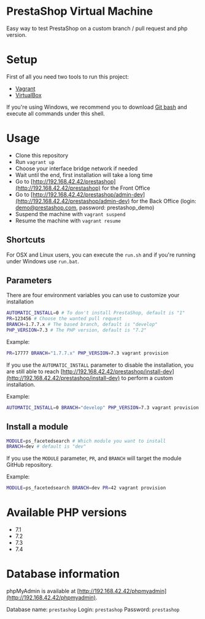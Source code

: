# PrestaShop Virtual Machine

Easy way to test PrestaShop on a custom branch / pull request and php version.

# Setup

First of all you need two tools to run this project:

- [Vagrant](https://www.vagrantup.com/downloads.html)
- [VirtualBox](https://www.virtualbox.org/wiki/Downloads)

If you're using Windows, we recommend you to download [Git bash](https://git-scm.com/downloads) and execute all commands under this shell.


# Usage

- Clone this repository
- Run `vagrant up`
- Choose your interface bridge network if needed
- Wait until the end, first installation will take a long time
- Go to [http://192.168.42.42/prestashop](http://192.168.42.42/prestashop) for the Front Office
- Go to [http://192.168.42.42/prestashop/admin-dev](http://192.168.42.42/prestashop/admin-dev) for the Back Office (login: demo@prestashop.com, password: prestashop_demo)
- Suspend the machine with `vagrant suspend`
- Resume the machine with `vagrant resume`

## Shortcuts

For OSX and Linux users, you can execute the `run.sh` and if you're running under Windows use `run.bat`.

## Parameters

There are four environment variables you can use to customize your installation

```bash
AUTOMATIC_INSTALL=0 # To don't install PrestaShop, default is "1"
PR=123456 # Choose the wanted pull request
BRANCH=1.7.7.x # The based branch, default is "develop"
PHP_VERSION=7.3 # The PHP version, default is "7.2"
```

Example:

```bash
PR=17777 BRANCH="1.7.7.x" PHP_VERSION=7.3 vagrant provision
```

If you use the `AUTOMATIC_INSTALL` parameter to disable the installation, you are still able to reach [http://192.168.42.42/prestashop/install-dev](http://192.168.42.42/prestashop/install-dev) to perform a custom installation.

Example:

```bash
AUTOMATIC_INSTALL=0 BRANCH="develop" PHP_VERSION=7.3 vagrant provision
```

## Install a module

```bash
MODULE=ps_facetedsearch # Which module you want to install
BRANCH=dev # default is "dev"
```

If you use the `MODULE` parameter, `PR`, and `BRANCH` will target the module GitHub repository.

Example:

```bash
MODULE=ps_facetedsearch BRANCH=dev PR=42 vagrant provision
```

# Available PHP versions

- 7.1
- 7.2
- 7.3
- 7.4

# Database information

phpMyAdmin is available at [http://192.168.42.42/phpmyadmin](http://192.168.42.42/phpmyadmin).

Database name: `prestashop`
Login: `prestashop`
Password: `prestashop`

